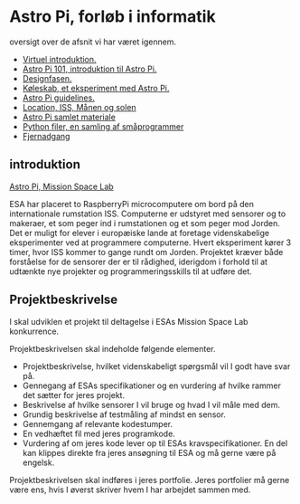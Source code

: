 # Astro Pi, forløb i informatik
oversigt over de afsnit vi har været igennem.


* [Virtuel introduktion.](/materiale/virtuelIntroduktion.md)
* [Astro Pi 101, introduktion til Astro Pi.](/materiale/AstroPi101.md)
* [Designfasen.](/materiale/Designfasen.md)
* [Køleskab, et eksperiment med Astro Pi.](/materiale/Koeleskab.md)
* [Astro Pi guidelines.](/materiale/Astro_Pi_Mission_Space_Lab_Guidelines_2020_21.pdf)
* [Location, ISS, Månen og solen](/materiale/theSunMoonAndISS.md)
* [Astro Pi samlet materiale](/AstroPiMateriale.pdf)
* [Python filer, en samling af småprogrammer](/pythonFiler)
* [Fjernadgang](/materiale/fjernadgang.md)


## introduktion

[Astro Pi, Mission Space Lab](https://astro-pi.org/mission-space-lab/)

ESA har placeret to RaspberryPi microcomputere om bord på den internationale rumstation ISS. Computerne er udstyret med sensorer og to makeraer, et som peger ind i rumstationen og et som peger mod Jorden. Det er muligt for elever i europæiske lande at foretage videnskabelige eksperimenter ved at programmere computerne. Hvert eksperiment kører 3 timer, hvor ISS kommer to gange rundt om Jorden. Projektet kræver både forståelse for de sensorer der er til rådighed, iderigdom i forhold til at udtænkte nye projekter og programmeringsskills til at udføre det.

## Projektbeskrivelse

I skal udviklen et projekt til deltagelse i ESAs Mission Space Lab konkurrence.

Projektbeskrivelsen skal indeholde følgende elementer.
* Projektbeskrivelse, hvilket videnskabeligt spørgsmål vil I godt have svar på.
* Gennegang af ESAs specifikationer og en vurdering af hvilke rammer det sætter for jeres projekt.
* Beskrivelse af hvilke sensorer I vil bruge og hvad I vil måle med dem.
* Grundig beskrivelse af testmåling af mindst en sensor.
* Gennemgang af relevante kodestumper.
* En vedhæftet fil med jeres programkode.
* Vurdering af om jeres kode lever op til ESAs kravspecifikationer.
En del kan klippes direkte fra jeres ansøgning til ESA og må gerne være på engelsk.

Projektbeskrivelsen skal indføres i jeres portfolie. Jeres portfolier må gerne være ens, hvis I øverst skriver hvem I har arbejdet sammen med.
